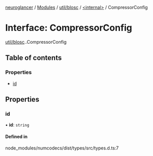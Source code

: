 [neuroglancer](../README.md) / [Modules](../modules.md) / [util/blosc](../modules/util_blosc.md) / [<internal\>](../modules/util_blosc._internal_.md) / CompressorConfig

# Interface: CompressorConfig

[util/blosc](../modules/util_blosc.md).[<internal>](../modules/util_blosc._internal_.md).CompressorConfig

## Table of contents

### Properties

- [id](util_blosc._internal_.CompressorConfig.md#id)

## Properties

### id

• **id**: `string`

#### Defined in

node_modules/numcodecs/dist/types/src/types.d.ts:7
